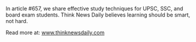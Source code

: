 In article #657, we share effective study techniques for UPSC, SSC, and board exam students. Think News Daily believes learning should be smart, not hard.

Read more at: www.thinknewsdaily.com